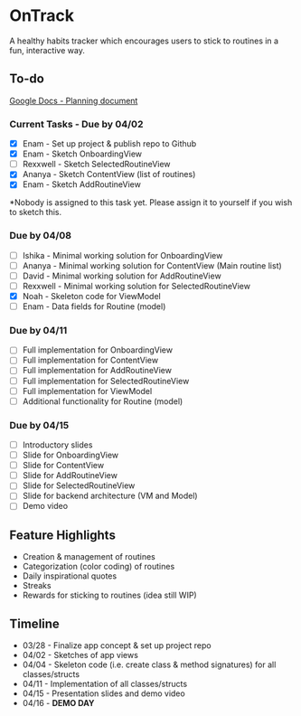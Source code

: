 # OnTrack

A healthy habits tracker which encourages users to stick to routines in a fun, interactive way.

## To-do

[Google Docs - Planning document](https://docs.google.com/document/d/10MLJMOxv38Fu246DndurLDr7_QEBVr7DyX2Jv6Vz6rM/edit)

### Current Tasks - Due by 04/02

- [x] Enam - Set up project & publish repo to Github
- [x] Enam - Sketch OnboardingView
- [ ] Rexxwell - Sketch SelectedRoutineView
- [x] Ananya - Sketch ContentView (list of routines)
- [x] Enam - Sketch AddRoutineView

*Nobody is assigned to this task yet. Please assign it to yourself if you wish to sketch this.

### Due by 04/08

- [ ] Ishika - Minimal working solution for OnboardingView
- [ ] Ananya - Minimal working solution for ContentView (Main routine list)
- [ ] David - Minimal working solution for AddRoutineView
- [ ] Rexxwell - Minimal working solution for SelectedRoutineView
- [x] Noah - Skeleton code for ViewModel
- [ ] Enam - Data fields for Routine (model)

### Due by 04/11

- [ ] Full implementation for OnboardingView
- [ ] Full implementation for ContentView
- [ ] Full implementation for AddRoutineView
- [ ] Full implementation for SelectedRoutineView
- [ ] Full implementation for ViewModel
- [ ] Additional functionality for Routine (model)

### Due by 04/15

- [ ] Introductory slides
- [ ] Slide for OnboardingView
- [ ] Slide for ContentView
- [ ] Slide for AddRoutineView
- [ ] Slide for SelectedRoutineView
- [ ] Slide for backend architecture (VM and Model)
- [ ] Demo video

## Feature Highlights

- Creation & management of routines
- Categorization (color coding) of routines
- Daily inspirational quotes
- Streaks
- Rewards for sticking to routines (idea still WIP)

## Timeline

 - 03/28 - Finalize app concept & set up project repo
 - 04/02 - Sketches of app views
 - 04/04 - Skeleton code (i.e. create class & method signatures) for all classes/structs
 - 04/11 - Implementation of all classes/structs
 - 04/15 - Presentation slides and demo video
 - 04/16 - **DEMO DAY**

